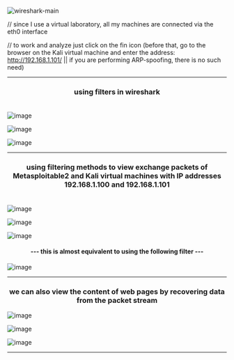 
![wireshark-main](https://github.com/user-attachments/assets/c252fa28-3cc9-442b-ab00-e462b805db4e)

// since I use a virtual laboratory, all my machines are connected via the eth0 interface

// to work and analyze just click on the fin icon (before that, go to the browser on the Kali virtual machine and enter the address: http://192.168.1.101/ || if you are performing ARP-spoofing, there is no such need)

----

<h3 align="center">using filters in wireshark<br><br></h3>


![image](https://github.com/user-attachments/assets/afc60028-7451-426c-855e-a7a32f9116bd)

![image](https://github.com/user-attachments/assets/56f19580-cd1f-4f0d-a89b-7b37f35317d9)

![image](https://github.com/user-attachments/assets/c008e532-aa86-46fd-8abb-52a0db5894bd)

----

<h3 align="center">using filtering methods to view exchange packets of Metasploitable2 and Kali virtual machines with IP addresses 192.168.1.100 and 192.168.1.101<br><br></h3>

![image](https://github.com/user-attachments/assets/00665a1c-8c00-4a70-9aec-887724f473af)

![image](https://github.com/user-attachments/assets/b7114c08-54c3-477c-8501-16f226c1bb65)

![image](https://github.com/user-attachments/assets/c3aa6f10-338e-4124-ba42-e78880a2521b)

<h4 align="center">--- this is almost equivalent to using the following filter ---</h4>

![image](https://github.com/user-attachments/assets/1b62551d-adc0-4171-af7a-d50559e82bdc)

----

<h3 align="center">we can also view the content of web pages by recovering data from the packet stream</h3>

![image](https://github.com/user-attachments/assets/9a995a08-d6de-4183-a2b4-22325a866a37)

![image](https://github.com/user-attachments/assets/8b33d407-937c-4941-a3eb-fbac787bdd19)

![image](https://github.com/user-attachments/assets/91462293-13ca-4efc-8897-eca0d9291d1f)

----
